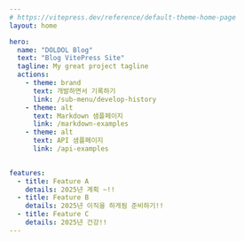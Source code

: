```yaml
---
# https://vitepress.dev/reference/default-theme-home-page
layout: home

hero:
  name: "DOLDOL Blog"
  text: "Blog VitePress Site"
  tagline: My great project tagline
  actions:
    - theme: brand
      text: 개발하면서 기록하기
      link: /sub-menu/develop-history
    - theme: alt
      text: Markdown 샘플페이지
      link: /markdown-examples
    - theme: alt
      text: API 샘플페이지
      link: /api-examples
    

features:
  - title: Feature A
    details: 2025년 계획 ~!!
  - title: Feature B
    details: 2025년 이직을 하게됨 준비하기!!
  - title: Feature C
    details: 2025년 건강!!
---
```


